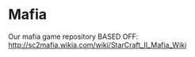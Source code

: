 # Mafia

Our mafia game repository
BASED OFF: http://sc2mafia.wikia.com/wiki/StarCraft_II_Mafia_Wiki